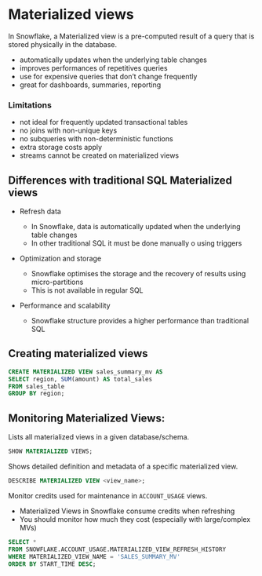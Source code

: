# Materialized views

In Snowflake, a Materialized view is a pre-computed result of a query that is stored physically in the database.

- automatically updates when the underlying table changes
- improves performances of repetitives queries
- use for expensive queries that don’t change frequently
- great for dashboards, summaries, reporting

### Limitations

- not ideal for frequently updated transactional tables
- no joins with non-unique keys
- no subqueries with non-deterministic functions
- extra storage costs apply
- streams cannot be created on materialized views

## Differences with traditional SQL Materialized views

- Refresh data

  - In Snowflake, data is automatically updated when the underlying table changes
  - In other traditional SQL it must be done manually o using triggers

- Optimization and storage

  - Snowflake optimises the storage and the recovery of results using micro-partitions
  - This is not available in regular SQL

- Performance and scalability

  - Snowflake structure provides a higher performance than traditional SQL

## Creating materialized views

```sql
CREATE MATERIALIZED VIEW sales_summary_mv AS
SELECT region, SUM(amount) AS total_sales
FROM sales_table
GROUP BY region;
```

## Monitoring Materialized Views:

Lists all materialized views in a given database/schema.

```sql
SHOW MATERIALIZED VIEWS;
```

Shows detailed definition and metadata of a specific materialized view.

```sql
DESCRIBE MATERIALIZED VIEW <view_name>;
```

Monitor credits used for maintenance in `ACCOUNT_USAGE` views.

- Materialized Views in Snowflake consume credits when refreshing
- You should monitor how much they cost (especially with large/complex MVs)

```sql
SELECT *
FROM SNOWFLAKE.ACCOUNT_USAGE.MATERIALIZED_VIEW_REFRESH_HISTORY
WHERE MATERIALIZED_VIEW_NAME = 'SALES_SUMMARY_MV'
ORDER BY START_TIME DESC;
```
